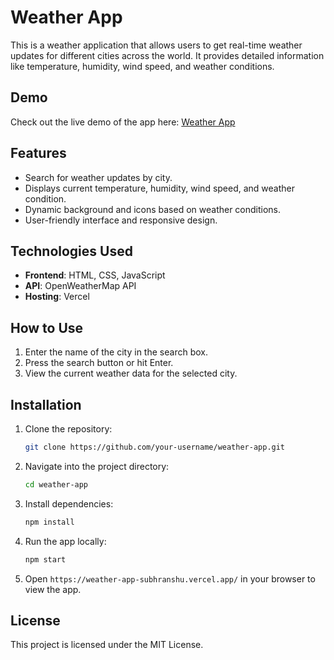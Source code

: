 # Weather App

This is a weather application that allows users to get real-time weather updates for different cities across the world. It provides detailed information like temperature, humidity, wind speed, and weather conditions.

## Demo

Check out the live demo of the app here: [Weather App](https://weather-app-subhranshu.vercel.app/)

## Features

- Search for weather updates by city.
- Displays current temperature, humidity, wind speed, and weather condition.
- Dynamic background and icons based on weather conditions.
- User-friendly interface and responsive design.

## Technologies Used

- **Frontend**: HTML, CSS, JavaScript
- **API**: OpenWeatherMap API
- **Hosting**: Vercel

## How to Use

1. Enter the name of the city in the search box.
2. Press the search button or hit Enter.
3. View the current weather data for the selected city.

## Installation

1. Clone the repository:
    ```bash
    git clone https://github.com/your-username/weather-app.git
    ```

2. Navigate into the project directory:
    ```bash
    cd weather-app
    ```

3. Install dependencies:
    ```bash
    npm install
    ```

4. Run the app locally:
    ```bash
    npm start
    ```

5. Open `https://weather-app-subhranshu.vercel.app/` in your browser to view the app.

## License

This project is licensed under the MIT License.

